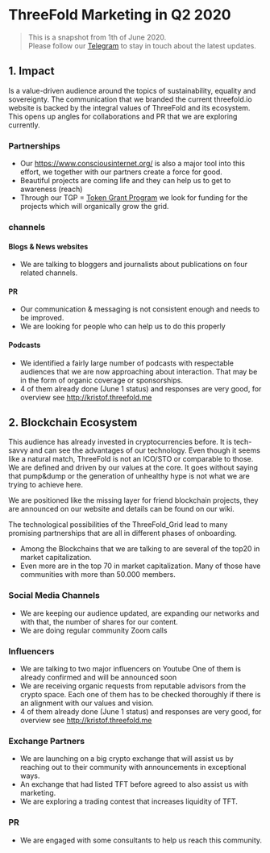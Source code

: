 # ThreeFold Marketing in Q2 2020

> This is a snapshot from 1th of June 2020. <BR>
> Please follow our [Telegram](https://t.me/threefoldnews) to stay in touch about the latest updates.

## 1. Impact

Is a value-driven audience around the topics of sustainability, equality and sovereignty.
The communication that we branded the current threefold.io website is backed by the integral values of ThreeFold and its ecosystem. This opens up angles for collaborations and PR that we are exploring currently.

### Partnerships

- Our https://www.consciousinternet.org/ is also a major tool into this effort, we together with our partners create a force for good.
- Beautiful projects are coming life and they can help us to get to awareness (reach)
- Through our TGP = [Token Grant Program](grantoverview) we look for funding for the projects which will organically grow the grid.

### channels

#### Blogs & News websites

- We are talking to bloggers and journalists about publications on four related channels.

#### PR

- Our communication & messaging is not consistent enough and needs to be improved.
- We are looking for people who can help us to do this properly

#### Podcasts

- We identified a fairly large number of podcasts with respectable audiences that we are now approaching about interaction. That may be in the form of organic coverage or sponsorships.
- 4 of them already done (June 1 status) and responses are very good, for overview see http://kristof.threefold.me

## 2. Blockchain Ecosystem

This audience has already invested in cryptocurrencies before. It is tech-savvy and can see the advantages of our technology. Even though it seems like a natural match, ThreeFold is not an ICO/STO or comparable to those. We are defined and driven by our values at the core. It goes without saying that pump&dump or the generation of unhealthy hype is not what we are trying to achieve here.

We are positioned like the missing layer for friend blockchain projects, they are announced on our website and details can be found on our wiki.

The technological possibilities of the ThreeFold_Grid lead to many promising partnerships that are all in different phases of onboarding.

- Among the Blockchains that we are talking to are several of the top20 in market capitalization.
- Even more are in the top 70 in market capitalization. Many of those have communities with more than 50.000 members.

### Social Media Channels

- We are keeping our audience updated, are expanding our networks and with that, the number of shares for our content.
- We are doing regular community Zoom calls

### Influencers

- We are talking to two major influencers on Youtube
  One of them is already confirmed and will be announced soon
- We are receiving organic requests from reputable advisors from the crypto space. Each one of them has to be checked thoroughly if there is an alignment with our values and vision.
- 4 of them already done (June 1 status) and responses are very good, for overview see http://kristof.threefold.me

### Exchange Partners

- We are launching on a big crypto exchange that will assist us by reaching out to their community with announcements in exceptional ways.
- An exchange that had listed TFT before agreed to also assist us with marketing.
- We are exploring a trading contest that increases liquidity of TFT.

### PR

- We are engaged with some consultants to help us reach this community.
